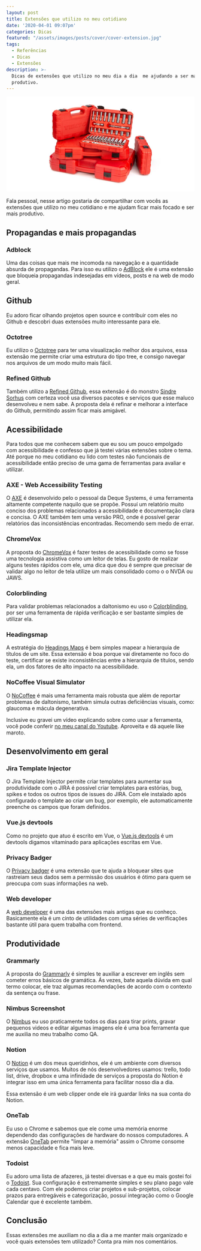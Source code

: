 ```yaml
---
layout: post
title: Extensões que utilizo no meu cotidiano
date: '2020-04-01 09:07pm'
categories: Dicas
featured: "/assets/images/posts/cover/cover-extension.jpg"
tags:
  - Referências
  - Dicas
  - Extensões
description: >-
  Dicas de extensões que utilizo no meu dia a dia  me ajudando a ser mais
  produtivo.
---
```

![Caixa de ferramentas simbolizando extensoes do navegador.](/assets/images/posts/extension.jpg)

Fala pessoal, nesse artigo gostaria de compartilhar com vocês as extensões que utilizo no meu cotidiano e me ajudam ficar mais focado e ser mais produtivo. 

## Propagandas e mais propagandas

### Adblock

Uma das coisas que mais me incomoda na navegação e a quantidade absurda de propagandas. Para isso eu utilizo o [AdBlock](https://chrome.google.com/webstore/detail/adblock-%E2%80%94-best-ad-blocker/gighmmpiobklfepjocnamgkkbiglidom?hl=pt-BR) ele é uma extensão que bloqueia propagandas indesejadas em vídeos, posts e na web de modo geral. 

## Github

Eu adoro ficar olhando projetos open source e contribuir com eles no Github e descobri duas extensões muito interessante para ele. 

### Octotree

Eu utilizo o [Octotree](https://chrome.google.com/webstore/detail/octotree/bkhaagjahfmjljalopjnoealnfndnagc?hl=pt-BR) para ter uma visualização melhor dos arquivos, essa extensão me permite criar uma estrutura do tipo tree, e consigo navegar nos arquivos de um modo muito mais fácil. 

### Refined Github

Também utilizo a [Refined Github](https://chrome.google.com/webstore/detail/refined-github/hlepfoohegkhhmjieoechaddaejaokhf?hl=pt-BR), essa extensão é do monstro [Sindre Sorhus](https://sindresorhus.com/) com certeza você usa diversos pacotes e serviços que esse maluco desenvolveu e nem sabe. A proposta dela é refinar e melhorar a interface do Github, permitindo assim ficar mais amigável.  

## Acessibilidade

Para todos que me conhecem sabem que eu sou um pouco empolgado com acessibilidade e confesso que já testei várias extensões sobre o tema. Até porque no meu cotidiano eu lido com testes não funcionais de acessibilidade então preciso de uma gama de ferramentas para avaliar e utilizar. 

### AXE - Web Accessibility Testing

O [AXE](https://chrome.google.com/webstore/detail/axe-web-accessibility-tes/lhdoppojpmngadmnindnejefpokejbdd?hl=pt-BR) é desenvolvido pelo o pessoal da Deque Systems, é uma ferramenta altamente competente naquilo que se propõe. Possuí um relatório muito conciso dos problemas relacionados a acessibilidade e documentação clara e concisa. O AXE também tem uma versão PRO, onde é possível gerar relatórios das inconsistências encontradas. Recomendo sem medo de errar.

###  ChromeVox 

A proposta do [ChromeVox](https://chrome.google.com/webstore/detail/chromevox-classic-extensi/kgejglhpjiefppelpmljglcjbhoiplfn?hl=pt-BR) é fazer testes de acessibilidade como se fosse uma tecnologia assistiva como um leitor de telas. Eu gosto de realizar alguns testes rápidos com ele, uma dica que dou é sempre que precisar de validar algo no leitor de tela utilize um mais consolidado como o o NVDA ou JAWS.

### Colorblinding

Para validar problemas relacionados a daltonismo eu uso o [Colorblinding](https://chrome.google.com/webstore/detail/colorblinding/dgbgleaofjainknadoffbjkclicbbgaa?hl=pt-BR), por ser uma ferramenta de rápida verificação e ser bastante simples de utilizar ela. 

### Headingsmap

A estratégia do [Headings Maps](https://chrome.google.com/webstore/detail/headingsmap/flbjommegcjonpdmenkdiocclhjacmbi?hl=pt-BR) é bem simples mapear a hierarquia de títulos de um site. Essa extensão é boa porque vai diretamente no foco do teste, certificar se existe inconsistências entre a hierarquia de títulos, sendo ela, um dos fatores de alto impacto na acessibilidade.

### NoCoffee Visual Simulator

O  [NoCoffee](https://chrome.google.com/webstore/detail/nocoffee/jjeeggmbnhckmgdhmgdckeigabjfbddl?hl=pt-BR) é mais uma ferramenta mais robusta que além de reportar problemas de daltonismo, também simula outras deficiências visuais, como: glaucoma e mácula degenerativa.

Inclusive eu gravei um vídeo explicando sobre como usar a ferramenta, você pode conferir [no meu canal do Youtube](https://www.youtube.com/watch?v=EqBwK3BJcPY). Aproveita e dá aquele like maroto. 

## Desenvolvimento em geral

### Jira Template Injector

O Jira Template Injector permite criar templates para aumentar sua produtividade com o JIRA é possível criar templates para estórias, bug, spikes e todos os outros tipos de issues do JIRA. Com ele instalado após configurado o template ao criar um bug, por exemplo, ele automaticamente preenche os campos que foram definidos. 

### Vue.js devtools

Como no projeto que atuo é escrito em Vue, o [Vue.js devtools](https://chrome.google.com/webstore/detail/vuejs-devtools/nhdogjmejiglipccpnnnanhbledajbpd?hl=pt-BR) é um devtools digamos vitaminado para aplicações escritas em Vue. 

### Privacy Badger

O [Privacy badger](https://chrome.google.com/webstore/detail/privacy-badger/pkehgijcmpdhfbdbbnkijodmdjhbjlgp?hl=pt-BR) é uma extensão que te ajuda a bloquear sites que rastreiam seus dados sem a permissão dos usuários é ótimo para quem se preocupa com suas informações na web.

### Web developer

A [web developer](https://chrome.google.com/webstore/detail/web-developer/bfbameneiokkgbdmiekhjnmfkcnldhhm?hl=pt-BR) é uma das extensões mais antigas que eu conheço. Basicamente ela é um cinto de utilidades com uma séries de verificações bastante útil para quem trabalha com frontend. 

## Produtividade

### Grammarly

A proposta do [Grammarly](https://chrome.google.com/webstore/detail/grammarly-for-chrome/kbfnbcaeplbcioakkpcpgfkobkghlhen?hl=pt-BR) é simples te auxiliar a escrever em inglês sem cometer erros básicos de gramática. Ás vezes, bate aquela dúvida em qual termo colocar, ele traz algumas recomendações de acordo com o contexto da sentença ou frase. 

### Nimbus Screenshot

O [Nimbus](https://chrome.google.com/webstore/detail/nimbus-screenshot-screen/bpconcjcammlapcogcnnelfmaeghhagj) eu uso praticamente todos os dias para tirar prints, gravar pequenos videos e editar algumas imagens ele é uma boa ferramenta que me auxilia no meu trabalho como QA.

### Notion

O [Notion](https://chrome.google.com/webstore/detail/notion-web-clipper/knheggckgoiihginacbkhaalnibhilkk?hl=pt-BR) é um dos meus queridinhos, ele é um ambiente com diversos serviços que usamos. Muitos de nós desenvolvedores usamos: trello, todo list, drive, dropbox e uma infinidade de serviços a proposta do Notion é integrar isso em uma única ferramenta para facilitar nosso dia a dia. 

Essa extensão é um web clipper onde ele irá guardar links na sua conta do Notion. 

### OneTab

Eu uso o Chrome e sabemos que ele come uma memória enorme dependendo das configurações de hardware do nossos computadores. A extensão [OneTab](https://chrome.google.com/webstore/detail/onetab/chphlpgkkbolifaimnlloiipkdnihall?hl=pt-BR) permite "limpar a memória" assim o Chrome consome menos capacidade e fica mais leve. 

### Todoist

Eu adoro uma lista de afazeres, já testei diversas e a que eu mais gostei foi o [Todoist](https://chrome.google.com/webstore/detail/todoist-for-chrome/jldhpllghnbhlbpcmnajkpdmadaolakh?hl=pt-BR). Sua configuração é extremamente simples e seu plano pago vale cada centavo. Com ele podemos criar projetos e sub-projetos, colocar prazos para entregáveis e categorização, possuí integração como o Google Calendar que é excelente também. 

## Conclusão

Essas extensões me auxiliam no dia a dia a me manter mais organizado e você quais extensões tem utilizado? Conta pra mim nos comentários.
